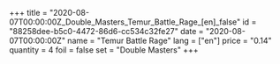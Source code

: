 +++
title = "2020-08-07T00:00:00Z_Double_Masters_Temur_Battle_Rage_[en]_false"
id = "88258dee-b5c0-4472-86d6-cc534c32fe27"
date = "2020-08-07T00:00:00Z"
name = "Temur Battle Rage"
lang = ["en"]
price = "0.14"
quantity = 4
foil = false
set = "Double Masters"
+++
